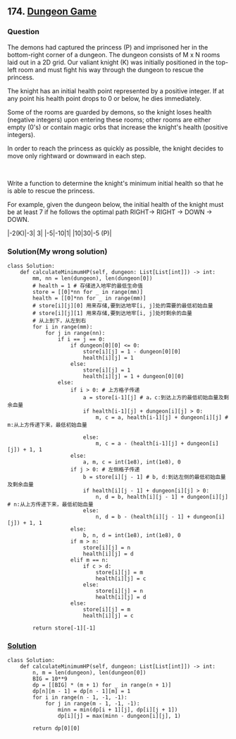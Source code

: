 ## 174. [Dungeon Game](https://leetcode-cn.com/problems/dungeon-game/)
### Question
The demons had captured the princess (P) and imprisoned her in the bottom-right corner of a dungeon. The dungeon consists of M x N rooms laid out in a 2D grid. Our valiant knight (K) was initially positioned in the top-left room and must fight his way through the dungeon to rescue the princess.

The knight has an initial health point represented by a positive integer. If at any point his health point drops to 0 or below, he dies immediately.

Some of the rooms are guarded by demons, so the knight loses health (negative integers) upon entering these rooms; other rooms are either empty (0's) or contain magic orbs that increase the knight's health (positive integers).

In order to reach the princess as quickly as possible, the knight decides to move only rightward or downward in each step.

 

Write a function to determine the knight's minimum initial health so that he is able to rescue the princess.

For example, given the dungeon below, the initial health of the knight must be at least 7 if he follows the optimal path RIGHT-> RIGHT -> DOWN -> DOWN.

|-2(K)|-3|	3|
|-5|-10|1|
|10|30|-5 (P)|

### Solution(My wrong solution)
```
class Solution:
    def calculateMinimumHP(self, dungeon: List[List[int]]) -> int:
        mm, nn = len(dungeon), len(dungeon[0])
        # health = 1 # 存储进入地牢的最低生命值
        store = [[0]*nn for _ in range(mm)]
        health = [[0]*nn for _ in range(mm)] 
        # store[i][j][0] 用来存储,要到达地牢[i, j]处的需要的最低初始血量
        # store[i][j][1] 用来存储,要到达地牢[i, j]处时剩余的血量
        # 从上到下，从左到右
        for i in range(mm):
            for j in range(nn):
                if i == j == 0:
                    if dungeon[0][0] <= 0:
                        store[i][j] = 1 - dungeon[0][0]
                        health[i][j] = 1
                    else:
                        store[i][j] = 1
                        health[i][j] = 1 + dungeon[0][0]
                else:
                    if i > 0: # 上方格子传递
                        a = store[i-1][j] # a，c:到达上方的最低初始血量及剩余血量 
                        if health[i-1][j] + dungeon[i][j] > 0:
                            m, c = a, health[i-1][j] + dungeon[i][j] # m:从上方传递下来，最低初始血量
                             
                        else:
                            m, c = a - (health[i-1][j] + dungeon[i][j]) + 1, 1
                    else:
                        a, m, c = int(1e8), int(1e8), 0
                    if j > 0: # 左侧格子传递
                        b = store[i][j - 1] # b, d:到达左侧的最低初始血量及剩余血量
                        if health[i][j - 1] + dungeon[i][j] > 0:
                            n, d = b, health[i][j - 1] + dungeon[i][j] # n:从上方传递下来，最低初始血量
                        else:
                            n, d = b - (health[i][j - 1] + dungeon[i][j]) + 1, 1
                    else:
                        b, n, d = int(1e8), int(1e8), 0
                    if m > n:
                        store[i][j] = n
                        health[i][j] = d
                    elif m == n:
                        if c > d:
                            store[i][j] = m
                            health[i][j] = c
                        else:
                            store[i][j] = n
                            health[i][j] = d
                    else:
                        store[i][j] = m
                        health[i][j] = c
         
        return store[-1][-1]
```

### [Solution](https://leetcode-cn.com/problems/dungeon-game/solution/di-xia-cheng-you-xi-by-leetcode-solution/)

```
class Solution:
    def calculateMinimumHP(self, dungeon: List[List[int]]) -> int:
        n, m = len(dungeon), len(dungeon[0])
        BIG = 10**9
        dp = [[BIG] * (m + 1) for _ in range(n + 1)]
        dp[n][m - 1] = dp[n - 1][m] = 1
        for i in range(n - 1, -1, -1):
            for j in range(m - 1, -1, -1):
                minn = min(dp[i + 1][j], dp[i][j + 1])
                dp[i][j] = max(minn - dungeon[i][j], 1)

        return dp[0][0]
```
